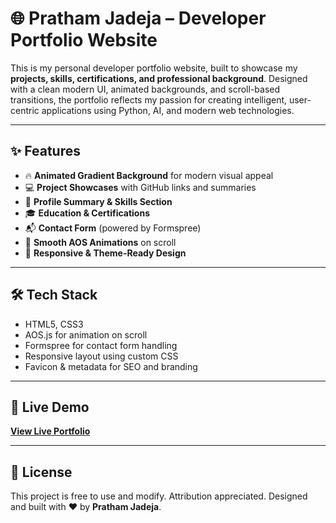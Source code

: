 # 🌐 Pratham Jadeja – Developer Portfolio Website

This is my personal developer portfolio website, built to showcase my **projects, skills, certifications, and professional background**. Designed with a clean modern UI, animated backgrounds, and scroll-based transitions, the portfolio reflects my passion for creating intelligent, user-centric applications using Python, AI, and modern web technologies.

---

## ✨ Features

* 🔥 **Animated Gradient Background** for modern visual appeal
* 💻 **Project Showcases** with GitHub links and summaries
* 🧠 **Profile Summary & Skills Section**
* 🎓 **Education & Certifications**
* 📬 **Contact Form** (powered by Formspree)
* 🎨 **Smooth AOS Animations** on scroll
* 🌙 **Responsive & Theme-Ready Design**

---

## 🛠️ Tech Stack

* HTML5, CSS3
* AOS.js for animation on scroll
* Formspree for contact form handling
* Responsive layout using custom CSS
* Favicon & metadata for SEO and branding

---

## 🚀 Live Demo

**[View Live Portfolio](https://jadejapratham.github.io/pratham-portfolio/)**

---

## 🧾 License

This project is free to use and modify. Attribution appreciated.
Designed and built with ❤️ by **Pratham Jadeja**.

